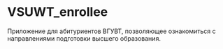 # VSUWT_enrollee
Приложение для абитуриентов ВГУВТ, позволяющее ознакомиться с направлениями подготовки высшего образования.
